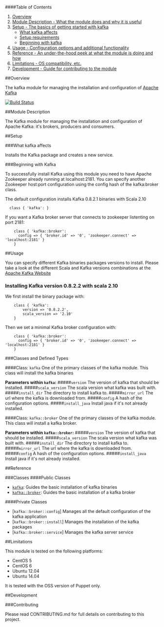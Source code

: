 ####Table of Contents

1. [Overview](#overview)
2. [Module Description - What the module does and why it is useful](#module-description)
3. [Setup - The basics of getting started with kafka](#setup)
    * [What kafka affects](#what-kafka-affects)
    * [Setup requirements](#setup-requirements)
    * [Beginning with kafka](#beginning-with-kafka)
4. [Usage - Configuration options and additional functionality](#usage)
5. [Reference - An under-the-hood peek at what the module is doing and how](#reference)
5. [Limitations - OS compatibility, etc.](#limitations)
6. [Development - Guide for contributing to the module](#development)

##Overview

The kafka module for managing the installation and configuration of [Apache Kafka](http://kafka.apache.org)

[![Build
Status](https://secure.travis-ci.org/puppet-community/puppet-kafka.png)](https://secure.travis-ci.org/puppet-community/puppet-kafka.png)

##Module Description

The Kafka module for managing the installation and configuration of Apache Kafka: it's brokers, producers and consumers.

##Setup

###What kafka affects

Installs the Kafka package and creates a new service.

###Beginning with Kafka

To successfully install Kafka using this module you need to have Apache Zookeeper already running at localhost:2181. You can specify another Zookeeper host:port configuration using the config hash of the kafka:broker class.

The default configuration installs Kafka 0.8.2.1 binaries with Scala 2.10

```puppet
  class { 'kafka': }
```

If you want a Kafka broker server that connects to zookeeper listenting on port 2181:

```puppet
	class { 'kafka::broker':
	  config => { 'broker.id' => '0', 'zookeeper.connect' => 'localhost:2181' }
	} 
```

##Usage

You can specify different Kafka binaries packages versions to install. Please take a look at the different Scala and Kafka versions combinations at the [Apache Kafka Website](http://kafka.apache.org/downloads.html)

### Installing Kafka version 0.8.2.2 with scala 2.10

We first install the binary package with:

```puppet
	class { 'kafka':
		version => '0.8.2.2',
		scala_version => '2.10'
	}
```

Then we set a minimal Kafka broker configuration with:

```puppet
	class { 'kafka::broker':
	  config => { 'broker.id' => '0', 'zookeeper.connect' => 'localhost:2181' }
	} 
```

###Classes and Defined Types

####Class: `kafka`
One of the primary classes of the kafka module. This class will install the kafka binaries

**Parameters within `kafka`:**
#####`version`
The version of kafka that should be installed.
#####`scala_version`
The scala version what kafka was built with.
#####`install_dir`
The directory to install kafka to.
#####`mirror_url`
The url where the kafka is downloaded from.
#####`config`
A hash of the configuration options.
#####`install_java`
Install java if it's not already installed.

####Class: `kafka::broker`
One of the primary classes of the kafka module. This class will install a kafka broker.

**Parameters within `kafka::broker`:**
#####`version`
The version of kafka that should be installed.
#####`scala_version`
The scala version what kafka was built with.
#####`install_dir`
The directory to install kafka to.
#####`mirror_url`
The url where the kafka is downloaded from.
#####`config`
A hash of the configuration options.
#####`install_java`
Install java if it's not already installed.

##Reference

###Classes
####Public Classes
* [`kafka`](#class-kafka-broker): Guides the basic installation of kafka binaries
* [`kafka::broker`](#class-kafka-broker): Guides the basic installation of a kafka broker

####Private Classes
* [`kafka::broker::config`]  Manages all the default configuration of the kafka application
* [`kafka::broker::install`] Manages the installation of the kafka packages
* [`kafka::broker::service`] Manages the kafka server service

##Limitations

This module is tested on the following platforms:

* CentOS 5
* CentOS 6
* Ubuntu 12.04
* Ubuntu 14.04

It is tested with the OSS version of Puppet only.

##Development

###Contributing

Please read CONTRIBUTING.md for full details on contributing to this project.
